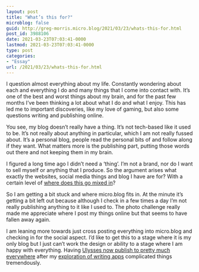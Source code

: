 ```yaml
---
layout: post
title: "What’s this for?"
microblog: false
guid: http://greg-morris.micro.blog/2021/03/23/whats-this-for.html
post_id: 3988106
date: 2021-03-23T07:03:41-0000
lastmod: 2021-03-23T07:03:41-0000
type: post
categories:
- "Essay"
url: /2021/03/23/whats-this-for.html
---
```

<!--kg-card-begin: html--><p>I question almost everything about my life. Constantly wondering about each and everything I do and many things that I come into contact with. It’s one of the best and worst things about my brain, and for the past few months I’ve been thinking a lot about what I do and what I enjoy. This has led me to important discoveries, like my love of gaming, but also some questions writing and publishing online.</p>
<p>You see, my blog doesn’t really have a thing. It’s not tech-based like it used to be. It’s not really about anything in particular, which I am not really fussed about. It’s a personal blog, people read the personal bits of and follow along if they want. What matters more is the publishing part, putting those words out there and not keeping them in my brain.</p>
<p>I figured a long time ago I didn’t need a ‘thing’. I’m not a brand, nor do I want to sell myself or anything that I produce. So the argument arises what exactly the websites, social media things and blog I have are for? With a certain level of <a href="https://gr36.com/where-does-this-go/">where does this go mixed in</a>?</p>
<p>So I am getting a bit stuck and where micro.blog fits in. At the minute it’s getting a bit left out because although I check in a few times a day I’m not really publishing anything to it like I used to. The photo challenge really made me appreciate where I post my things online but that seems to have fallen away again.</p>
<p>I am leaning more towards just cross posting everything into micro.blog and checking in for the social aspect. I’d like to get this to a stage where it is my only blog but I just can’t work the design or ability to a stage where I am happy with everything. Having <a href="https://www.manton.org/2021/03/22/ulysses-with-microblog.html">Ulysses now publish to pretty much everywhere</a> after my <a href="https://gr36.com/looking-for-my-perfect-app/">exploration of writing apps</a> complicated things tremendously.</p>
<!--kg-card-end: html-->

